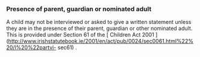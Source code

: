 ###  **Presence of parent, guardian or nominated adult**

A child may not be interviewed or asked to give a written statement unless
they are in the presence of their parent, guardian or other nominated adult.
This is provided under Section 61 of the [ Children Act 2001
](http://www.irishstatutebook.ie/2001/en/act/pub/0024/sec0061.html%22%20/l%20%22partvi-
sec61) .
